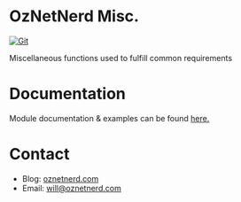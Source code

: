 # OzNetNerd Misc.

[![Git](https://app.soluble.cloud/api/v1/public/badges/26711216-9a26-470a-8f80-4a6716872e98.svg?orgId=401166500955)](https://app.soluble.cloud/repos/details/github.com/oznetnerd/onnmisc?orgId=401166500955)  

Miscellaneous functions used to fulfill common requirements 

# Documentation

Module documentation & examples can be found [here.](https://onnmisc.oznetnerd.com/)


# Contact

* Blog: [oznetnerd.com](https://oznetnerd.com)
* Email: will@oznetnerd.com